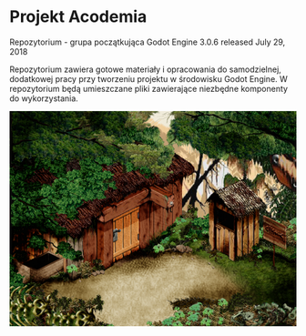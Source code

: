# Projekt Acodemia

Repozytorium - grupa początkująca
Godot Engine 3.0.6 released July 29, 2018

Repozytorium zawiera gotowe materiały i opracowania do samodzielnej, dodatkowej pracy przy tworzeniu projektu w środowisku Godot Engine. W repozytorium będą umieszczane pliki zawierające niezbędne komponenty do wykorzystania.

![Dark Forest](https://github.com/jackflower/Acodemia_tutorials/blob/master/graphics/dark_forest.png)
